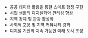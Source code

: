 + 공공 데이터 활용을 통한 스마트 행정 구현
+ 시민 생활의 디지털화와 편리성 향상
+ 지역 경제 및 관광 활성화
+ 사회적 포용 및 지역 커뮤니티 강화
+ 디지털 기반의 지속 가능한 미래 도시 조성
